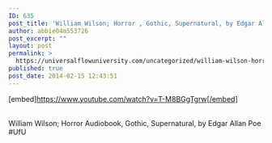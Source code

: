 ```yaml
---
ID: 635
post_title: 'William Wilson; Horror , Gothic, Supernatural, by Edgar Allan Poe #UfU'
author: abbie04m553726
post_excerpt: ""
layout: post
permalink: >
  https://universalflowuniversity.com/uncategorized/william-wilson-horror-gothic-supernatural-by-edgar-allan-poe-ufu/
published: true
post_date: 2014-02-15 12:43:51
---
```

[embed]https://www.youtube.com/watch?v=T-M8BGgTgrw[/embed]</br></br>
<p>William Wilson; Horror Audiobook, Gothic, Supernatural, by Edgar Allan Poe #UfU</p>